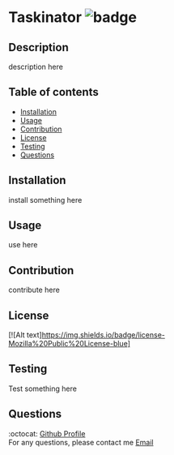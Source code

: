 

  # Taskinator ![badge](https://img.shields.io/badge/license-Mozilla%20Public%20License-blue)

  ## Description
  description here
  
  ## Table of contents
  * [Installation](#installation)
  * [Usage](#usage)
  * [Contribution](#contribution)
  * [License](#license)
  * [Testing](#testing)
  * [Questions](#questions)

  ## Installation
  install something here

  ## Usage
  use here

  ## Contribution
  contribute here

  ## License
  [![Alt text]https://img.shields.io/badge/license-Mozilla%20Public%20License-blue]

  ## Testing
  Test something here

  ## Questions
  :octocat: [Github Profile](https://github.com/mlopez94) <br />
  For any questions, please contact me [Email](mailto:lopezmatthew87@gmail.com)



